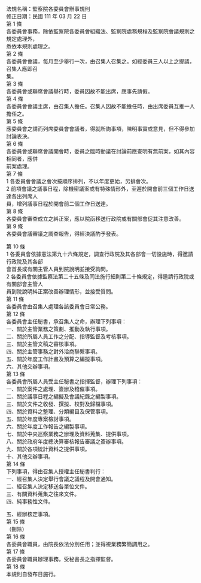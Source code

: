 法規名稱：監察院各委員會辦事規則  
修正日期：民國 111 年 03 月 22 日  
第 1 條  
各委員會事務，除依監察院各委員會組織法、監察院處務規程及監察院會議規則之規定處理外，  
悉依本規則處理之。  
第 2 條  
各委員會會議，每月至少舉行一次，由召集人召集之。如經委員三人以上之提議，召集人應即召  
集。  
第 3 條  
各委員會或聯席會議舉行時，委員因故不能出席，應事先請假。  
第 4 條  
各委員會會議主席，由召集人擔任。召集人因故不能擔任時，由出席委員互推一人擔任之。  
第 5 條  
應委員會之請而列席委員會會議者，得就所詢事項，陳明事實或意見，但不得參加討論表決。  
第 6 條  
各委員會或聯席會議開會時，委員之臨時動議在討論前應查明有無前案，如其內容相同者，應併  
前案處理。  
第 7 條  
1 各委員會會議之會次按順序排列，不以年度更始，另排會次。  
2 前項會議之議事日程，除機密議案或有特殊情形外，至遲於開會前三個工作日送達各出列席人  
員，增列議事日程於開會前二個工作日送達。  
第 8 條  
各委員會審查成立之糾正案，應以院函移送行政院或有關部會促其注意改善。  
第 9 條  
各委員會議審議之調查報告，得經決議酌予發表。  


第 10 條  
1 各委員會依據憲法第九十六條規定，調查行政院及其各部會一切設施時，得邀請行政院及其各部  
會首長或有關主管人員到院說明並接受詢問。  
2 各委員會依據監察法第二十五條及同法施行細則第二十條規定，得邀請行政院或有關部會主管人  
員到院說明糾正案改善辦理情形，並接受質問。  
第 11 條  
各委員會由召集人處理各該委員會日常公務。  
第 12 條  
各委員會主任秘書，承召集人之命，辦理下列事項：  
一、關於主管業務之策劃、推動及執行事項。  
二、關於所屬人員工作之分配、指導監督及考核事項。  
三、關於主管文稿之審核事項。  
四、關於主管事務之對外洽商聯繫事項。  
五、關於年度工作計畫及預算之編擬事項。  
六、其他交辦事項。  
第 13 條  
各委員會所屬人員受主任秘書之指揮監督，辦理下列事項：  
一、關於案件之處理、簽辦及稽催事項。  
二、關於議事日程之編擬及會議紀錄之編製事項。  
三、關於文件之收發、撰擬、校對及歸檔事項。  
四、關於資料之整理、分類編目及保管事項。  
五、關於年度專案檢討事項。  
六、關於年度工作報告之編製事項。  
七、關於中央巡察業務之辦理及資料蒐集、提供事項。  
八、關於政府年度總決算審核報告審議之簽辦事項。  
九、關於各項統計資料之提供事項。  
十、其他交辦事項。  
第 14 條  
下列事項，得由召集人授權主任秘書判行：  
一、經召集人決定舉行會議之議程及開會通知。  
二、經召集人決定移送各單位文件。  
三、有關資料蒐集之往來文件。  
四、純事務性文件。  


五、經辦核定事項。  
第 15 條  
（刪除）  
第 16 條  
各委員會職員，由院長依法分別任用；並得視業務繁簡調用之。  
第 17 條  
各委員會職員辦理事務，受秘書長之指揮監督。  
第 18 條  
本規則自發布日施行。  


